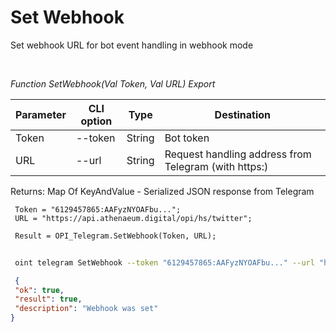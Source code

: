 ﻿---
sidebar_position: 3
---

# Set Webhook
 Set webhook URL for bot event handling in webhook mode




<br/>


*Function SetWebhook(Val Token, Val URL) Export*

 | Parameter | CLI option | Type | Destination |
 |-|-|-|-|
 | Token | --token | String | Bot token |
 | URL | --url | String | Request handling address from Telegram (with https:) |

 
 Returns: Map Of KeyAndValue - Serialized JSON response from Telegram


```bsl title="Code example"
 Token = "6129457865:AAFyzNYOAFbu...";
 URL = "https://api.athenaeum.digital/opi/hs/twitter";
 
 Result = OPI_Telegram.SetWebhook(Token, URL);
```
	


```sh title="CLI command example"
 
 oint telegram SetWebhook --token "6129457865:AAFyzNYOAFbu..." --url "https://api.athenaeum.digital/opi/hs/twitter"

```

```json title="Result"
 {
 "ok": true,
 "result": true,
 "description": "Webhook was set"
}
```
